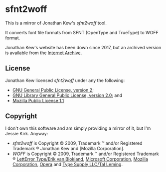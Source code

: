# sfnt2woff
This is a mirror of Jonathan Kew's *sfnt2woff* tool.

It converts font file formats from SFNT (OpenType and TrueType) to WOFF format.

Jonathan Kew's website has been down since 2017, but an archived version is available from the [Internet Archive](https://web.archive.org/web/https://people.mozilla.org/~jkew/woff/).

## License

Jonathan Kew licensed *sfnt2woff* under any the following:

* [GNU General Public License, version 2](https://www.gnu.org/licenses/old-licenses/gpl-2.0.html);
* [GNU Library General Public License, version 2.0](https://www.gnu.org/licenses/old-licenses/lgpl-2.0.html); and
* [Mozilla Public License 1.1](https://www.mozilla.org/en-US/MPL/1.1/)

## Copyright

I don't own this software and am simply providing a mirror of it, but I'm Jessie Kirk. Anyway:

* *sfnt2woff* is Copyright © 2009, Trademark ™ and/or Registered Trademark ® Jonathan Kew and [Mozilla Corporation].
* *WOFF* is Copyright © 2009, Trademark ™ and/or Registered Trademark ® [LettError Type/Erik van Blokland](https://letterror.com/), [Microsoft Corporation](https://www.microsoft.com/), [Mozilla Corporation](https://www.mozilla.org/), [Opera](https://www.opera.com/) and [Type Supply LLC/Tal Leming](https://typesupply.com/).

